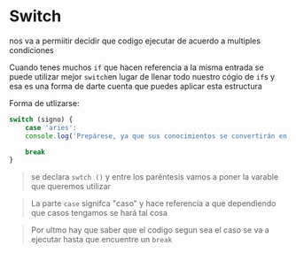 # Switch

nos va a permiitir decidir que codigo ejecutar de acuerdo a multiples condiciones 


Cuando tenes muchos ```if``` que hacen referencia a la misma entrada se puede utilizar mejor ```switch```en lugar de llenar todo nuestro cógio de ```if```s y esa es una forma de darte cuenta que puedes aplicar esta estructura 

Forma de utlizarse:

```js 
switch (signo) {
	case 'aries':
	console.log('Prepárese, ya que sus conocimientos se convertirán en la base para la realización de esos nuevos proyectos. Procure pensar bien antes de realizar algún movimiento.')

	break
}
```
> se declara ```swtch ()``` y entre los paréntesis vamos a poner la varable que queremos utilizar

> La parte ```case``` signifca "caso" y hace referencia a que dependiendo que casos tengamos se hará tal cosa 

>Por ultmo hay que saber que el codigo segun sea el caso se va a ejecutar hasta que encuentre un ```break```